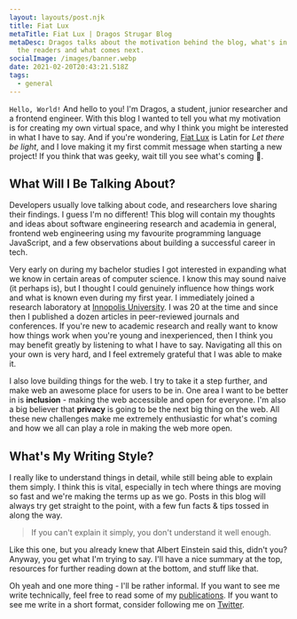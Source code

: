 ```yaml
---
layout: layouts/post.njk
title: Fiat Lux
metaTitle: Fiat Lux | Dragos Strugar Blog
metaDesc: Dragos talks about the motivation behind the blog, what's in it for
  the readers and what comes next.
socialImage: /images/banner.webp
date: 2021-02-20T20:43:21.518Z
tags:
  - general
---
```

`Hello, World!` And hello to you! I'm Dragos, a student, junior researcher and a frontend engineer. With this blog I wanted to tell you what my motivation is for creating my own virtual space, and why I think you might be interested in what I have to say. And if you're wondering, [Fiat Lux](https://en.wikipedia.org/wiki/Let_there_be_light) is Latin for *Let there be light*, and I love making it my first commit message when starting a new project! If you think that was geeky, wait till you see what's coming 🧐.

## What Will I Be Talking About?

Developers usually love talking about code, and researchers love sharing their findings. I guess I'm no different! This blog will contain my thoughts and ideas about software engineering research and academia in general, frontend web engineering using my favourite programming language JavaScript, and a few observations about building a successful career in tech.

Very early on during my bachelor studies I got interested in expanding what we know in certain areas of computer science. I know this may sound naive (it perhaps is), but I thought I could genuinely influence how things work and what is known even during my first year. I immediately joined a research laboratory at [Innopolis University](http://innopolis.university/en). I was 20 at the time and since then I published a dozen articles in peer-reviewed journals and conferences. If you're new to academic research and really want to know how things work when you're young and inexperienced, then I think you may benefit greatly by listening to what I have to say. Navigating all this on your own is very hard, and I feel extremely grateful that I was able to make it.

I also love building things for the web. I try to take it a step further, and make web an awesome place for users to be in. One area I want to be better in is **inclusion** - making the web accessible and open for everyone. I'm also a big believer that **privacy** is going to be the next big thing on the web. All these new challenges make me extremely enthusiastic for what's coming and how we all can play a role in making the web more open.

## What's My Writing Style?

I really like to understand things in detail, while still being able to explain them simply. I think this is vital, especially in tech where things are moving so fast and we're making the terms up as we go. Posts in this blog will always try get straight to the point, with a few fun facts & tips tossed in along the way.

> If you can't explain it simply, you don't understand it well enough.

Like this one, but you already knew that Albert Einstein said this, didn't you? Anyway, you get what I'm trying to say. I'll have a nice summary at the top, resources for further reading down at the bottom, and stuff like that.

Oh yeah and one more thing - I'll be rather informal. If you want to see me write technically, feel free to read some of my [publications](https://scholar.google.com/citations?user=za-b-mYAAAAJ). If you want to see me write in a short format, consider following me on [Twitter](https://twitter.com/dragos_strugar).